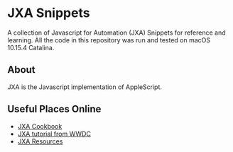 # JXA Snippets 

A collection of Javascript for Automation (JXA) Snippets for reference and learning. All the code in this repository was run and tested on macOS 10.15.4 Catalina.

## About 

JXA is the Javascript implementation of AppleScript. 

## Useful Places Online

* [JXA Cookbook](https://github.com/JXA-Cookbook/JXA-Cookbook)
* [JXA tutorial from WWDC](https://github.com/josh-/automating-macOS-with-JXA-presentation)
* [JXA Resources](https://apple-dev.groups.io/g/jxa/wiki/JXA-Resources)